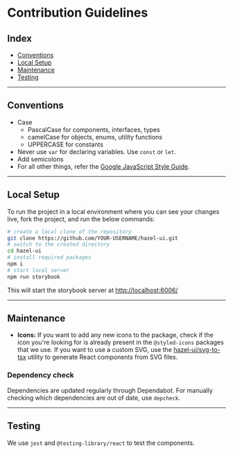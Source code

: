 # Contribution Guidelines

## Index

- [Conventions](#conventions)
- [Local Setup](#local-setup)
- [Maintenance](#maintenance)
- [Testing](#testing)

---

## Conventions

- Case
  - PascalCase for components, interfaces, types
  - camelCase for objects, enums, utility functions
  - UPPERCASE for constants
- Never use `var` for declaring variables. Use `const` or `let`.
- Add semicolons
- For all other things, refer the [Google JavaScript Style Guide](https://google.github.io/styleguide/jsguide.html).

---

## Local Setup

To run the project in a local environment where you can see your changes live, fork the project, and run the below commands:

```sh
# create a local clone of the repository
git clone https://github.com/YOUR-USERNAME/hazel-ui.git
# switch to the created directory
cd hazel-ui
# install required packages
npm i
# start local server
npm run storybook
```

This will start the storybook server at <http://localhost:6006/>

---

## Maintenance

- **Icons:** If you want to add any new icons to the package, check if the icon you're looking for is already present in the `@styled-icons` packages that we use. If you want to use a custom SVG, use the [hazel-ui/svg-to-tsx][1] utility to generate React components from SVG files.

### Dependency check

Dependencies are updated regularly through Dependabot. For manually checking which dependencies are out of date, use `depcheck`.

---

## Testing

We use `jest` and `@testing-library/react` to test the components.

[1]: https://github.com/hazel-ui/svg-to-tsx
